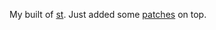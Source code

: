 My built of [st](https://st.suckless.org/). Just added some [patches](https://st.suckless.org/patches) on top.
